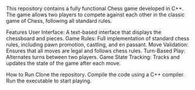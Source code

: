 This repository contains a fully functional Chess game developed in C++. The game allows two players to compete against each other in the classic game of Chess, following all standard rules.

Features
User Interface: A text-based interface that displays the chessboard and pieces.
Game Rules: Full implementation of standard chess rules, including pawn promotion, castling, and en passant.
Move Validation: Ensures that all moves are legal and follows chess rules.
Turn-Based Play: Alternates turns between two players.
Game State Tracking: Tracks and updates the state of the game after each move.

How to Run
Clone the repository.
Compile the code using a C++ compiler.
Run the executable to start playing.
